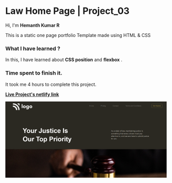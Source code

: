 # **Law Home Page | Project_03**

Hi, I'm **Hemanth Kumar R**

This is a static one page portfolio Template made using HTML & CSS

### **What I have learned ?**

In this, I have learned about **CSS position** and **flexbox** .

### **Time spent to finish it.**

It took me 4 hours to complete this project.

**[Live Project's netlify link](https://clinquant-mermaid-086fd3.netlify.app// "Project link")**

[![Project ScreenShot](./Screenshot.png)](https://clinquant-mermaid-086fd3.netlify.app// "Project link")
